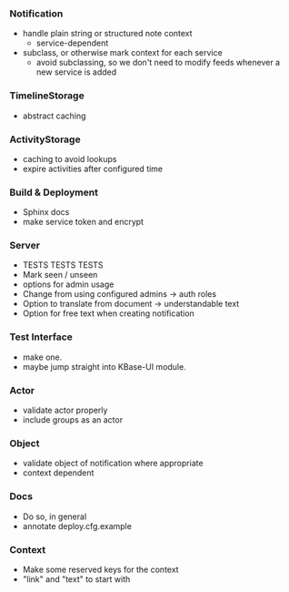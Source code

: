 ### Notification
* handle plain string or structured note context
    * service-dependent
* subclass, or otherwise mark context for each service
    * avoid subclassing, so we don't need to modify feeds whenever a new service is added

### TimelineStorage
* abstract caching

### ActivityStorage
* caching to avoid lookups
* expire activities after configured time

### Build & Deployment
* Sphinx docs
* make service token and encrypt

### Server
* TESTS TESTS TESTS
* Mark seen / unseen
* options for admin usage
* Change from using configured admins -> auth roles
* Option to translate from document -> understandable text
* Option for free text when creating notification

### Test Interface
* make one.
* maybe jump straight into KBase-UI module.

### Actor
* validate actor properly
* include groups as an actor

### Object
* validate object of notification where appropriate
* context dependent

### Docs
* Do so, in general
* annotate deploy.cfg.example

### Context
* Make some reserved keys for the context
* "link" and "text" to start with
